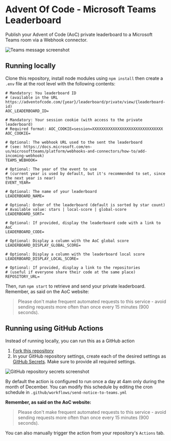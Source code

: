 # Advent Of Code - Microsoft Teams Leaderboard

Publish your Advent of Code (AoC) private leaderboard to a Microsoft Teams room via a Webhook connector.

![Teams message screenshot](./doc/screenshot.jpg)


## Running locally

Clone this repository, install node modules using `npm install` then create a `.env` file at the root level with the following contents:

````
# Mandatory: You leaderboard ID
# (available in the URL https://adventofcode.com/{year}/leaderboard/private/view/{leaderboard-id)
AOC_LEADERBOARD_ID=

# Mandatory: Your session cookie (with access to the private leaderboard)
# Required format: AOC_COOKIE=session=XXXXXXXXXXXXXXXXXXXXXXXXXXXXXXX
AOC_COOKIE=

# Optional: The webhook URL used to the sent the leaderboard 
# (see: https://docs.microsoft.com/en-us/microsoftteams/platform/webhooks-and-connectors/how-to/add-incoming-webhook)
TEAMS_WEBHOOK=

# Optional: The year of the event to use
# (current year is used by default, but it's recommended to set, since the next year is near)
EVENT_YEAR=

# Optional: The name of your leaderboard
LEADERBOARD_NAME=

# Optional: Order of the leaderboard (default is sorted by star count)
# Available value: stars | local-score | global-score
LEADERBOARD_SORT=

# Optional: If provided, display the leaderboard code with a link to AoC
LEADERBOARD_CODE=

# Optional: Display a column with the AoC global score
LEADERBOARD_DISPLAY_GLOBAL_SCORE=

# Optional: Display a column with the leaderboard local score
LEADERBOARD_DISPLAY_LOCAL_SCORE=

# Optional: If provided, display a link to the repositories
# (useful if everyone share their code at the same place)
REPOSITORY_URL=
````

Then, run `npm start` to retrieve and send your private leaderboard. Remember, as said on the AoC website:

> Please don't make frequent automated requests to this service - avoid sending requests more often than once every 15 minutes (900 seconds).

## Running using GitHub Actions

Instead of running locally, you can run this as a GitHub action
1. [Fork this repository](https://github.com/omnisnash/advent-of-code-leaderboard-microsoft-teams/fork)
2. In your GitHub repository settings, create each of the desired settings as [GitHub Secrets](https://docs.github.com/en/actions/security-guides/encrypted-secrets#creating-encrypted-secrets-for-a-repository). Make sure to provide all required settings.

![GitHub repository secrets screenshot](./doc/screenshot-secrets.png)

By default the action is configured to run once a day at 4am only during the month of December. You can modify this schedule by editing the cron schedule in `.github/workflows/send-notice-to-teams.yml`

**Remember, as said on the AoC website:**

> Please don't make frequent automated requests to this service - avoid sending requests more often than once every 15 minutes (900 seconds).

You can also manually trigger the action from your repository's `Actions` tab.
